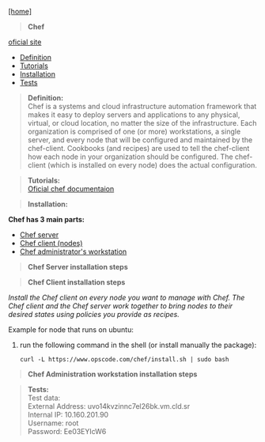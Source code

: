 [[home]](../../../../home.html) 

> **Chef**

[oficial site](https://www.getchef.com/)
 

- [Definition](#definition)
- [Tutorials](#tutorials)
- [Installation](#installation)
- [Tests](#tests)


<a name="definition"></a>
> **Definition:** <br/>
Chef is a systems and cloud infrastructure automation framework that makes it easy to deploy servers and applications to any physical, virtual, or cloud location, no matter the size of the infrastructure. Each organization is comprised of one (or more) workstations, a single server, and every node that will be configured and maintained by the chef-client. Cookbooks (and recipes) are used to tell the chef-client how each node in your organization should be configured. The chef-client (which is installed on every node) does the actual configuration.
    

<a name="tutorials"></a>
> **Tutorials:** <br/>
[Oficial chef documentaion](http://learn.getchef.com/) 

  
<a name="installation"></a>
> **Installation:** 

 **Chef has 3 main parts:**<br/>
 
- [Chef server](#chef-server)
- [Chef client (nodes)](#chef-client)
- [Chef administrator's workstation](#chef-admin)

<a name="chef-server"></a>
> **Chef Server installation steps**

> **Chef Client installation steps**
<a name="chef-client"></a>

*Install the Chef client on every node you want to manage with Chef. The Chef client and the Chef server work together to bring nodes to their desired states using policies you provide as recipes.*

Example for node that runs on ubuntu:

1. run the following command in the shell (or install manually the package):

	`curl -L https://www.opscode.com/chef/install.sh | sudo bash` 



> **Chef Administration workstation installation steps**
<a name="chef-admin"></a>


<a name="tests"></a>
> **Tests:**<br/>
> Test data:<br/>
	External Address:	uvo14kvzinnc7el26bk.vm.cld.sr <br/>
	Internal IP:	    10.160.201.90 <br/>
	Username:	root <br/>
	Password:	Ee03EYIcW6 <br/>